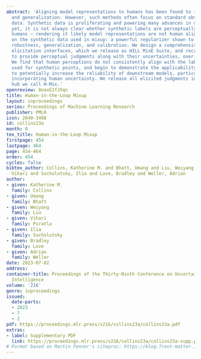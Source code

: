 ```yaml
---
abstract: 'Aligning model representations to humans has been found to improve robustness
  and generalization. However, such methods often focus on standard observational
  data. Synthetic data is proliferating and powering many advances in machine learning;
  yet, it is not always clear whether synthetic labels are perceptually aligned to
  humans – rendering it likely model representations are not human aligned. We focus
  on the synthetic data used in mixup: a powerful regularizer shown to improve model
  robustness, generalization, and calibration. We design a comprehensive series of
  elicitation interfaces, which we release as HILL MixE Suite, and recruit 159 participants
  to provide perceptual judgments along with their uncertainties, over mixup examples.
  We find that human perceptions do not consistently align with the labels traditionally
  used for synthetic points, and begin to demonstrate the applicability of these findings
  to potentially increase the reliability of downstream models, particularly when
  incorporating human uncertainty. We release all elicited judgments in a new data
  hub we call H-Mix.'
openreview: 8oaxE1fJXqn
title: Human-in-the-Loop Mixup
layout: inproceedings
series: Proceedings of Machine Learning Research
publisher: PMLR
issn: 2640-3498
id: collins23a
month: 0
tex_title: Human-in-the-Loop Mixup
firstpage: 454
lastpage: 464
page: 454-464
order: 454
cycles: false
bibtex_author: Collins, Katherine M. and Bhatt, Umang and Liu, Weiyang and Piratla,
  Vihari and Sucholutsky, Ilia and Love, Bradley and Weller, Adrian
author:
- given: Katherine M.
  family: Collins
- given: Umang
  family: Bhatt
- given: Weiyang
  family: Liu
- given: Vihari
  family: Piratla
- given: Ilia
  family: Sucholutsky
- given: Bradley
  family: Love
- given: Adrian
  family: Weller
date: 2023-07-02
address:
container-title: Proceedings of the Thirty-Ninth Conference on Uncertainty in Artificial
  Intelligence
volume: '216'
genre: inproceedings
issued:
  date-parts:
  - 2023
  - 7
  - 2
pdf: https://proceedings.mlr.press/v216/collins23a/collins23a.pdf
extras:
- label: Supplementary PDF
  link: https://proceedings.mlr.press/v216/collins23a/collins23a-supp.pdf
# Format based on Martin Fenner's citeproc: https://blog.front-matter.io/posts/citeproc-yaml-for-bibliographies/
---
```

